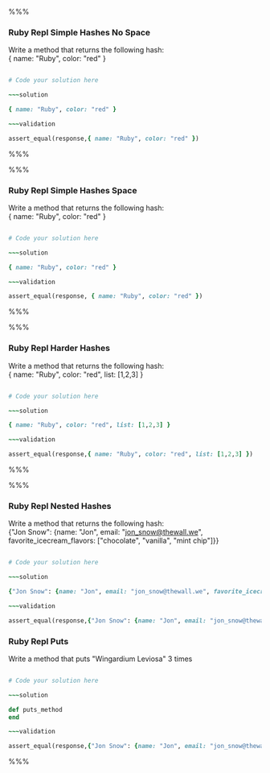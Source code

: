 %%%

### Ruby Repl Simple Hashes No Space

Write a method that returns the following hash:  
{ name: "Ruby", color: "red" }

~~~ruby

# Code your solution here

~~~solution

{ name: "Ruby", color: "red" }

~~~validation

assert_equal(response,{ name: "Ruby", color: "red" })

~~~

%%%

%%%

### Ruby Repl Simple Hashes Space

Write a method that returns the following hash:  
{ name: "Ruby", color: "red" }

~~~ruby

# Code your solution here

~~~solution

{ name: "Ruby", color: "red" }

~~~validation

assert_equal(response, { name: "Ruby", color: "red" })

~~~

%%%

%%%

### Ruby Repl Harder Hashes

Write a method that returns the following hash:  
{ name: "Ruby", color: "red", list: [1,2,3] }

~~~ruby

# Code your solution here

~~~solution

{ name: "Ruby", color: "red", list: [1,2,3] }

~~~validation

assert_equal(response,{ name: "Ruby", color: "red", list: [1,2,3] })

~~~

%%%

%%%

### Ruby Repl Nested Hashes

Write a method that returns the following hash:  
{"Jon Snow": {name: "Jon", email: "jon_snow@thewall.we", favorite_icecream_flavors: ["chocolate", "vanilla", "mint chip"]}}

~~~ruby

# Code your solution here

~~~solution

{"Jon Snow": {name: "Jon", email: "jon_snow@thewall.we", favorite_icecream_flavors: ["chocolate", "vanilla", "mint chip"]}}

~~~validation

assert_equal(response,{"Jon Snow": {name: "Jon", email: "jon_snow@thewall.we", favorite_icecream_flavors: ["chocolate", "vanilla", "mint chip"]}})

~~~

### Ruby Repl Puts

Write a method that puts "Wingardium Leviosa" 3 times

~~~ruby

# Code your solution here

~~~solution

def puts_method
end

~~~validation

assert_equal(response,{"Jon Snow": {name: "Jon", email: "jon_snow@thewall.we", favorite_icecream_flavors: ["chocolate", "vanilla", "mint chip"]}})

~~~

%%%
